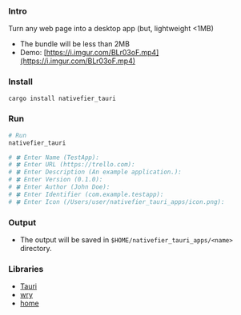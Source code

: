 ### Intro

Turn any web page into a desktop app (but, lightweight <1MB)

- The bundle will be less than 2MB
- Demo: [https://i.imgur.com/BLr03oF.mp4](https://i.imgur.com/BLr03oF.mp4)

### Install

```sh
cargo install nativefier_tauri
```

### Run 

```sh
# Run
nativefier_tauri

# 🍀 Enter Name (TestApp):
# 🍀 Enter URL (https://trello.com):
# 🍀 Enter Description (An example application.):
# 🍀 Enter Version (0.1.0):
# 🍀 Enter Author (John Doe):
# 🍀 Enter Identifier (com.example.testapp):
# 🍀 Enter Icon (/Users/user/nativefier_tauri_apps/icon.png):
```

### Output

- The output will be saved in `$HOME/nativefier_tauri_apps/<name>` directory.

### Libraries

- [Tauri](https://github.com/tauri-apps/tauri)
- [wry](https://github.com/tauri-apps/wry)
- [home](https://github.com/brson/home)
